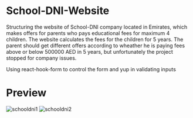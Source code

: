# School-DNI-Website
Structuring the website of School-DNI company located in Emirates, which makes offers for parents who pays educational fees for maximum 4 children. The website calculates the fees for the children for 5 years. The parent should get different offers according to wheather he is paying fees above or below 500000 AED in 5 years, but unfortunately the project stopped for company issues.

Using react-hook-form to control the form and yup in validating inputs


# Preview

![schooldni1](https://user-images.githubusercontent.com/123125924/232875989-fa1d7fb1-71c6-4fcf-a264-824420d8e5df.PNG)
![schooldni2](https://user-images.githubusercontent.com/123125924/232876055-740a91b6-c150-4ddf-b9d5-2ccdf12cde63.PNG)
